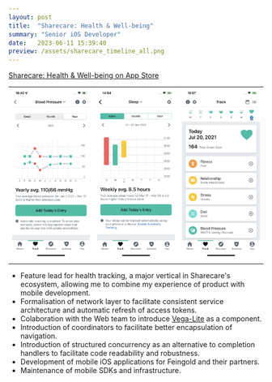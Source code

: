 ```yaml
---
layout: post
title:  "Sharecare: Health & Well-being"
summary: "Senior iOS Developer"
date:   2023-06-11 15:39:40
preview: /assets/sharecare_timeline_all.png
---
```


[Sharecare: Health & Well-being on App Store](https://apps.apple.com/us/app/sharecare-health-well-being/id964313779)

|   |   |   | 
|---|---|---|
|![Picture 1](/assets/sharecare_blood_pressure_year.png)|![Picture 2](/assets/sharecare_sleep.png)|![Picture 3](/assets/sharecare_track_today.png)|
|   |   |   |

* Feature lead for health tracking, a major vertical in Sharecare's ecosystem, allowing me to combine my experience of product with mobile development.
* Formalisation of network layer to facilitate consistent service architecture and automatic refresh of access tokens.
* Colaboration with the Web team to introduce [Vega-Lite](https://vega.github.io/vega-lite/) as a component.
* Introduction of coordinators to facilitate better encapsulation of navigation.
* Introduction of structured concurrency as an alternative to completion handlers to facilitate code readability and robustness.
* Development of mobile iOS applications for Feingold and their partners.
* Maintenance of mobile SDKs and infrastructure.
